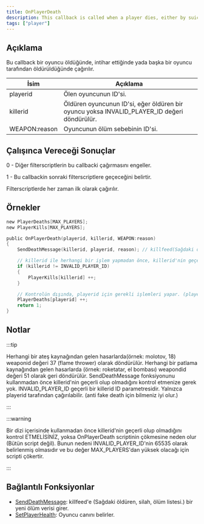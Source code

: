 ```yaml
---
title: OnPlayerDeath
description: This callback is called when a player dies, either by suicide or by being killed by another player.
tags: ["player"]
---
```


## Açıklama

Bu callback bir oyuncu öldüğünde, intihar ettiğinde yada başka bir oyuncu tarafından öldürüldüğünde çağırılır.

| İsim          | Açıklama                                                                                    |
|---------------|---------------------------------------------------------------------------------------------|
| playerid      | Ölen oyuncunun ID'si.                                                                       |
| killerid      | Öldüren oyuncunun ID'si, eğer öldüren bir oyuncu yoksa INVALID_PLAYER_ID değeri döndürülür. |
| WEAPON:reason | Oyuncunun ölüm sebebinin ID'si.                                                             |

## Çalışınca Vereceği Sonuçlar

0 - Diğer filterscriptlerin bu callbacki çağırmasını engeller.

1 - Bu callbackin sonraki filterscriptlere geçeceğini belirtir.

Filterscriptlerde her zaman ilk olarak çağırılır.

## Örnekler

```c
new PlayerDeaths[MAX_PLAYERS];
new PlayerKills[MAX_PLAYERS];

public OnPlayerDeath(playerid, killerid, WEAPON:reason)
{
    SendDeathMessage(killerid, playerid, reason); // killfeed(Sağdaki öldüren, silah ve ölen oyuncu) listesine ölen, öldüren ve ölüm nedenini gösterir.

    // killerid ile herhangi bir işlem yapmadan önce, killerid'nin geçerli olup olmadığını kontrol eder.
    if (killerid != INVALID_PLAYER_ID)
    {
        PlayerKills[killerid] ++;
    }

    // Kontrolün dışında, playerid için gerekli işlemleri yapar. (playerid her zaman geçerlidir.)
    PlayerDeaths[playerid] ++;
    return 1;
}
```

## Notlar

:::tip

Herhangi bir ateş kaynağından gelen hasarlarda(örnek: molotov, 18) weaponid değeri 37 (flame thrower) olarak döndürülür. Herhangi bir patlama kaynağından gelen hasarlarda (örnek: roketatar, el bombası) weapondid değeri 51 olarak geri döndürülür. SendDeathMessage fonksiyonunu kullanmadan önce killerid'nin geçerli olup olmadığını kontrol etmenize gerek yok. INVALID_PLAYER_ID geçerli bir killerid ID parametresidir. Yalnızca playerid tarafından çağırılabilir. (anti fake death için bilmeniz iyi olur.)

:::

:::warning

Bir dizi içerisinde kullanmadan önce killerid'nin geçerli olup olmadığını kontrol ETMELİSİNİZ, yoksa OnPlayerDeath scriptinin çökmesine neden olur (Bütün script değil). Bunun nedeni INVALID_PLAYER_ID'nin 65535 olarak belirlenmiş olmasıdır ve bu değer MAX_PLAYERS'dan yüksek olacağı için scripti çökertir.

:::

## Bağlantılı Fonksiyonlar

- [SendDeathMessage](../functions/SendDeathMessage): killfeed'e (Sağdaki öldüren, silah, ölüm listesi.) bir yeni ölüm verisi girer.
- [SetPlayerHealth](../functions/SetPlayerHealth): Oyuncu canını belirler.
